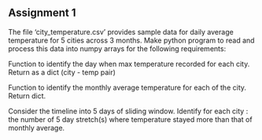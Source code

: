 ## Assignment 1
The file ‘city_temperature.csv’ provides sample data for daily average temperature for 5 cities across 3 months. Make python program to read and process this data into numpy arrays for the following requirements:

Function to identify the day when max temperature recorded for each city. Return as a dict (city - temp pair)

Function to identify the monthly average temperature for each of the city. Return dict.

Consider the timeline into 5 days of sliding window. Identify for each city : the number of 5 day stretch(s) where temperature stayed more than that of monthly average. 
